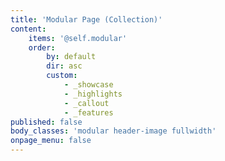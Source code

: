 ```yaml
---
title: 'Modular Page (Collection)'
content:
    items: '@self.modular'
    order:
        by: default
        dir: asc
        custom:
            - _showcase
            - _highlights
            - _callout
            - _features
published: false
body_classes: 'modular header-image fullwidth'
onpage_menu: false
---
```


